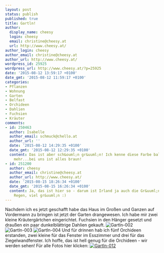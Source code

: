 ```yaml
---
layout: post
status: publish
published: true
title: Gartln!
author:
  display_name: cheesy
  login: cheesy
  email: christine@cheesy.at
  url: http://www.cheesy.at/
author_login: cheesy
author_email: christine@cheesy.at
author_url: http://www.cheesy.at/
wordpress_id: 25925
wordpress_url: http://www.cheesy.at/?p=25925
date: '2015-08-12 13:59:17 +0100'
date_gmt: '2015-08-12 11:59:17 +0100'
categories:
- Pflanzen
- Wohnung
- Garten
- Belfast
- Orchideen
- Dahlien
- Fuchsien
- Kräuter
comments:
- id: 250463
  author: Isabelle
  author_email: schmuck@chello.at
  author_url: ''
  date: '2015-08-12 14:29:35 +0100'
  date_gmt: '2015-08-12 12:29:35 +0100'
  content: Das ist aber sch&ouml;n gr&uuml;n! Ich kenne diese Farbe bald gar nicht
    mehr...bei uns ist alles braun!
- id: 251200
  author: cheesy
  author_email: christine@cheesy.at
  author_url: http://www.cheesy.at/
  date: '2015-08-15 18:26:34 +0100'
  date_gmt: '2015-08-15 16:26:34 +0100'
  content: Ja, das ist hier so - darum ist Irland ja auch die Gr&uuml;ne Insel - viel
    Regen, viel gr&uuml;n :)
---
```

Nachdem ich es jetzt geschafft habe das Haus im Großen und Ganzen auf Vordermann zu bringen ist jetzt der Garten drangewesen. Ich habe mir zwei kleine Kräutergärtchen eingerichtet. Fuchsien in den Hänger gesetzt und draußen ein paar dunkelblättrige Dahlien gekauft.
![Gartln-002](http://www.cheesy.at/wp-content/uploads/Gartln-002.jpg)
 ![Gartln-003](http://www.cheesy.at/wp-content/uploads/Gartln-003.jpg)
 ![Gartln-004](http://www.cheesy.at/wp-content/uploads/Gartln-004.jpg)
Und für drinnen hab ich fünf Orchideen erstanden, zwei kleine für das Fenster im Esszimmer und drei für das Ziegelwandfenster. Ich hoffe, das ist hell genug für die Orchideen - wir werden sehen! Für alle Fotos hier klicken:
[![Gartln-012](http://www.cheesy.at/wp-content/uploads/Gartln-012.jpg)](http://www.cheesy.at/fotos/sonstiges/leben-in-belfast/garten-und-andere-pflanzen/)
